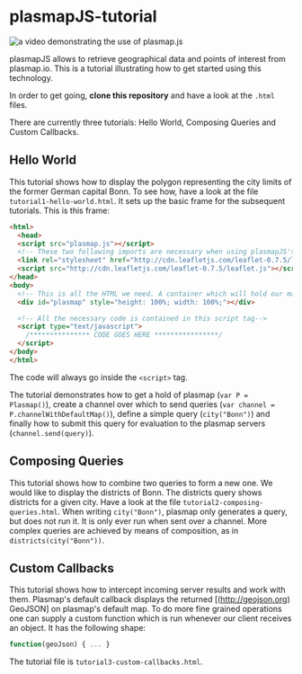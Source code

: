 # plasmapJS-tutorial
![a video demonstrating the use of plasmap.js](https://raw.githubusercontent.com/plasmap/plasmapJS-tutorial/master/demo.gif)

plasmapJS allows to retrieve geographical data and points of interest from plasmap.io. This is a tutorial illustrating how to get started using this technology.

In order to get going, **clone this repository** and have a look at the `.html` files.

There are currently three tutorials: Hello World, Composing Queries and Custom Callbacks.

## Hello World

This tutorial shows how to display the polygon representing the city
limits of the former German capital Bonn.
To see how, have a look at the file `tutorial1-hello-world.html`.
It sets up the basic frame for the subsequent tutorials.
This is this frame:

```html
<html>
  <head>
  <script src="plasmap.js"></script>
  <!-- These two following imports are necessary when using plasmapJS's default map, which we are.-->
  <link rel="stylesheet" href="http://cdn.leafletjs.com/leaflet-0.7.5/leaflet.css" />
  <script src="http://cdn.leafletjs.com/leaflet-0.7.5/leaflet.js"></script>
</head>
<body>
  <!-- This is all the HTML we need. A container which will hold our map that spans the entire viewport-->
  <div id="plasmap" style="height: 100%; width: 100%;"></div>

  <!-- All the necessary code is contained in this script tag-->
  <script type="text/javascript">
    /*************** CODE GOES HERE ****************/
  </script>
</body>
</html>
```
The code will always go inside the `<script>` tag.

The tutorial demonstrates how to get a hold of plasmap (`var P = Plasmap()`), create a channel over which to send queries (`var channel = P.channelWithDefaultMap()`), define a simple query (`city("Bonn")`) and finally how to submit this query for evaluation to the plasmap servers (`channel.send(query)`).


## Composing Queries

This tutorial shows how to combine two queries to form a new one.
We would like to display the districts of Bonn.
The districts query shows districts for a given city.
Have a look at the file `tutorial2-composing-queries.html`.
When writing `city("Bonn")`, plasmap only generates a query, but does
not run it. It is only ever run when sent over a channel.
More complex queries are achieved by means of composition, as in
`districts(city("Bonn"))`.

## Custom Callbacks

This tutorial shows how to intercept incoming server results and work
with them.
Plasmap's default callback displays the returned [(http://geojson.org)
GeoJSON] on plasmap's default map.
To do more fine grained operations one can supply a custom function
which is run whenever our client receives an object.
It has the following shape:
```javascript
function(geoJson) { ... }
```
The tutorial file is `tutorial3-custom-callbacks.html`.
